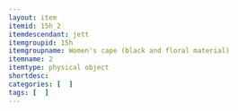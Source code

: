 ```yaml
---
layout: item
itemid: 15h_2
itemdescendant: jett
itemgroupid: 15h
itemgroupname: Women's cape (black and floral material)
itemname: 2
itemtype: physical object
shortdesc: 
categories: [  ]
tags: [  ]
---
```







